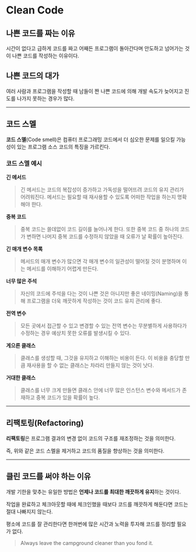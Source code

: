 # Clean Code

## 나쁜 코드를 짜는 이유

시간이 없다고 급하게 코드를 짜고 어째든 프로그램이 돌아간다며 안도하고 넘어가는 것이 나쁜 코드를 작성하는 이유이다.

## 나쁜 코드의 대가

여러 사람과 프로그램을 작성할 때 남들이 짠 나쁜 코드에 의해 개발 속도가 늦어지고 진도를 나가지 못하는 경우가 많다.

---

## 코드 스멜

**코드 스멜**(Code smell)은 컴퓨터 프로그래밍 코드에서 더 심오한 문제를 일으킬 가능성이 있는 프로그램 소스 코드의 특징을 가르킨다.

### 코드 스멜 예시

**긴 메서드**

> 긴 메서드는 코드의 복잡성이 증가하고 가독성을 떨어뜨려 코드의 유지 관리가 어려워진다. 메서드는 필요할 때 재사용할 수 있도록 어떠한 작업을 하는지 명확해야 한다.

**중복 코드**

> 중복 코드는 쓸데없이 코드 길이를 늘어나게 한다. 또한 중복 코드 중 하나의 코드가 변하면 나머지 중복 코드를 수정하지 않았을 때 오류가 날 확률이 높아진다.

**긴 매개 변수 목록**

> 메서드의 매개 변수가 많으면 각 매개 변수의 일관성이 떨어질 것이 분명하며 이는 메서드를 이해하기 어렵게 만든다.

**너무 많은 주석**

> 자신의 코드에 주석을 다는 것이 나쁜 것은 아니지만 좋은 네이밍(Naming)을 통해 프로그램을 더욱 깨끗하게 작성하는 것이 코드 유지 관리에 좋다.

**전역 변수**

> 모든 곳에서 접근할 수 있고 변경할 수 있는 전역 변수는 무분별하게 사용하다가 수정하는 경우 예상치 못한 오류를 발생시킬 수 있다.

**게으른 클래스**

> 클래스를 생성할 때, 그것을 유지하고 이해하는 비용이 든다. 이 비용을 충당할 만큼 재사용을 할 수 없는 클래스는 차라리 만들지 않는 것이 낫다.

**거대한 클래스**

> 클래스를 너무 크게 만들면 클래스 안에 너무 많은 인스턴스 변수와 메서드가 존재하고 중복 코드가 있을 확률이 높다.

---

## 리팩토링(Refactoring)

**리팩토링**은 프로그램 결과의 변경 없이 코드의 구조를 재조정하는 것을 의미한다.

즉, 위와 같은 코드 스멜을 제거하고 코드의 품질을 향상하는 것을 의미한다.

---

## 클린 코드를 써야 하는 이유

개발 기한을 맞추는 유일한 방법은 **언제나 코드를 최대한 깨끗하게 유지**하는 것이다.

작업을 완료하고 체크아웃할 때에 체크인했을 때보다 코드를 깨끗하게 해둔다면 코드는 절대 나빠지지 않는다.

평소에 코드를 잘 관리한다면 한꺼번에 많은 시간과 노력을 투자해 코드를 정리할 필요가 없다.

> Always leave the campground cleaner than you fond it.
